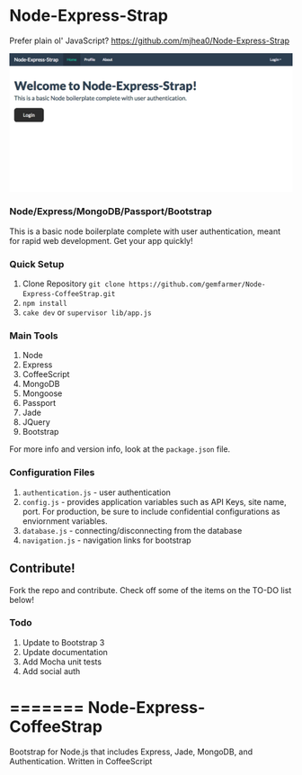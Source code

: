 
# Node-Express-Strap


Prefer plain ol' JavaScript? https://github.com/mjhea0/Node-Express-Strap

![alt tag](/public/img/github_splash.png)
### Node/Express/MongoDB/Passport/Bootstrap

This is a basic node boilerplate complete with user authentication, meant for rapid web development. Get your app quickly!

### Quick Setup

1. Clone Repository `git clone https://github.com/gemfarmer/Node-Express-CoffeeStrap.git`
2. `npm install`
3. `cake dev` or `supervisor lib/app.js`

### Main Tools

1. Node
2. Express
3. CoffeeScript
4. MongoDB
5. Mongoose
6. Passport
7. Jade
8. JQuery
9. Bootstrap

For more info and version info, look at the `package.json` file.

### Configuration Files

1. `authentication.js` - user authentication
2. `config.js` - provides application variables such as API Keys, site name, port. For production, be sure to include confidential configurations as enviornment variables.
3. `database.js` - connecting/disconnecting from the database
4. `navigation.js` - navigation links for bootstrap

## Contribute!

Fork the repo and contribute. Check off some of the items on the TO-DO list below!

### Todo

1. Update to Bootstrap 3
2. Update documentation
3. Add Mocha unit tests
4. Add social auth


=======
Node-Express-CoffeeStrap
========================

Bootstrap for Node.js that includes Express, Jade, MongoDB, and Authentication. Written in CoffeeScript
